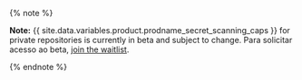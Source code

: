 {% note %}

**Note:** {{ site.data.variables.product.prodname_secret_scanning_caps }} for private repositories is currently in beta and subject to change. Para solicitar acesso ao beta, [join the waitlist](https://github.com/features/security/advanced-security/signup).

{% endnote %}